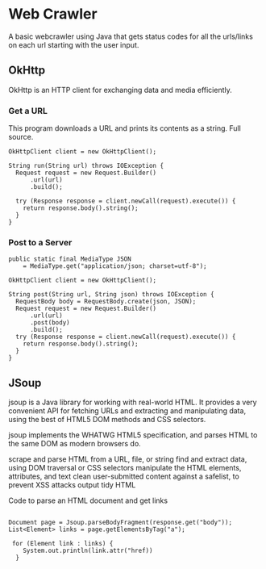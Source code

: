 # Web Crawler #

A basic webcrawler using Java that gets status codes for all the urls/links on each url starting with the user input.

## OkHttp ##
OkHttp is an HTTP client for exchanging data and media efficiently.

### Get a URL ###

This program downloads a URL and prints its contents as a string. Full source.

```
OkHttpClient client = new OkHttpClient();

String run(String url) throws IOException {
  Request request = new Request.Builder()
      .url(url)
      .build();

  try (Response response = client.newCall(request).execute()) {
    return response.body().string();
  }
}
```

### Post to a Server ###

```
public static final MediaType JSON
    = MediaType.get("application/json; charset=utf-8");

OkHttpClient client = new OkHttpClient();

String post(String url, String json) throws IOException {
  RequestBody body = RequestBody.create(json, JSON);
  Request request = new Request.Builder()
      .url(url)
      .post(body)
      .build();
  try (Response response = client.newCall(request).execute()) {
    return response.body().string();
  }
}

```

## JSoup ##

jsoup is a Java library for working with real-world HTML. It provides a very convenient API for fetching URLs and extracting and manipulating data, using the best of HTML5 DOM methods and CSS selectors.

jsoup implements the WHATWG HTML5 specification, and parses HTML to the same DOM as modern browsers do.

scrape and parse HTML from a URL, file, or string
find and extract data, using DOM traversal or CSS selectors
manipulate the HTML elements, attributes, and text
clean user-submitted content against a safelist, to prevent XSS attacks
output tidy HTML

Code to parse an HTML document and get links

```

Document page = Jsoup.parseBodyFragment(response.get("body"));
List<Element> links = page.getElementsByTag("a");

 for (Element link : links) {
    System.out.println(link.attr("href))                      
  }
  
```

